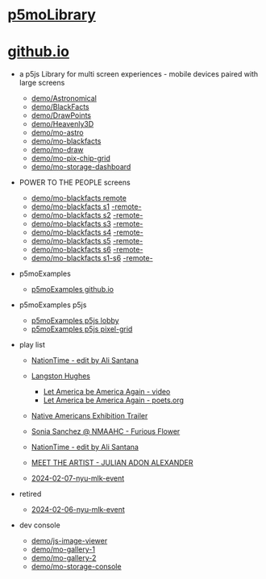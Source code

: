 # [p5moLibrary](https://github.com/molab-itp/p5moLibrary)

# [github.io](https://molab-itp.github.io/p5moLibrary/src?v=23)

- a p5js Library for multi screen experiences - mobile devices paired with large screens

  - [demo/Astronomical](demo/Astronomical?v=23)
  - [demo/BlackFacts](demo/BlackFacts?v=23)
  - [demo/DrawPoints](demo/DrawPoints?v=23)
  - [demo/Heavenly3D](demo/Heavenly3D?v=23)
  - [demo/mo-astro](demo/mo-astro?v=23)
  - [demo/mo-blackfacts](demo/mo-blackfacts?v=23)
  - [demo/mo-draw](demo/mo-draw?v=23)
  - [demo/mo-pix-chip-grid](demo/mo-pix-chip-grid?v=23)
  - [demo/mo-storage-dashboard](demo/mo-storage-dashboard?v=23)

- POWER TO THE PEOPLE screens

  - [demo/mo-blackfacts remote](demo/mo-blackfacts?v=23)
  - [demo/mo-blackfacts s1](demo/mo-blackfacts?v=23&group=s1&qrcode=mo-blackfacts-qrcode-1.png) [-remote-](demo/mo-blackfacts?v=23&group=s1)
  - [demo/mo-blackfacts s2](demo/mo-blackfacts?v=23&group=s2&qrcode=mo-blackfacts-qrcode-2.png) [-remote-](demo/mo-blackfacts?v=23&group=s2)
  - [demo/mo-blackfacts s3](demo/mo-blackfacts?v=23&group=s3&qrcode=mo-blackfacts-qrcode-3.png) [-remote-](demo/mo-blackfacts?v=23&group=s3)
  - [demo/mo-blackfacts s4](demo/mo-blackfacts?v=23&group=s4&qrcode=mo-blackfacts-qrcode-4.png) [-remote-](demo/mo-blackfacts?v=23&group=s4)
  - [demo/mo-blackfacts s5](demo/mo-blackfacts?v=23&group=s5&qrcode=mo-blackfacts-qrcode-5.png) [-remote-](demo/mo-blackfacts?v=23&group=s5)
  - [demo/mo-blackfacts s6](demo/mo-blackfacts?v=23&group=s6&qrcode=mo-blackfacts-qrcode-6.png) [-remote-](demo/mo-blackfacts?v=23&group=s6)
  - [demo/mo-blackfacts s1-s6](demo/mo-blackfacts?v=23&group=s1,s2,s3,s4,s5,s6&qrcode=mo-blackfacts-qrcode-1-6.png) [-remote-](demo/mo-blackfacts?v=23&group=s1,s2,s3,s4,s5,s6)

- p5moExamples

  - [ p5moExamples github.io ](https://molab-itp.github.io/p5moExamples)

- p5moExamples p5js

  - [ p5moExamples p5js lobby ](https://editor.p5js.org/jht9629-nyu/sketches/vP6sWN4Cu)
  - [ p5moExamples p5js pixel-grid ](https://editor.p5js.org/jht9629-nyu/sketches/CntV1JQNp)

- play list

  - [NationTime - edit by Ali Santana](demo/mo-videoplayer?playlist=-UtKxghWlvY&title=NationTime%20-%20ELUCID%20-%20BETAMAX&qrcode=NationTime.png)

  - [Langston Hughes ](demo/BlackFacts?playlist=XzI3huqpCi4)

    - [Let America be America Again - video](demo/mo-blackfacts?playlist=CFNM8GB_Yp0&title=%E2%98%85)
    - [Let America be America Again - poets.org](https://poets.org/poem/let-america-be-america-again)

  - [Native Americans Exhibition Trailer](demo/BlackFacts?playlist=hpjNGTYvpxw)

  - [Sonia Sanchez @ NMAAHC - Furious Flower](demo/mo-blackfacts?playlist=FNLp8e-cfgk&title=Sonia%20Sanchez)

  - [NationTime - edit by Ali Santana](demo/mo-videoplayer?playlist=-UtKxghWlvY&title=NationTime%20-%20ELUCID%20-%20BETAMAX&qrcode=NationTime.png)

  - [MEET THE ARTIST - JULIAN ADON ALEXANDER](demo/mo-blackfacts?playlist=wk0La_2igws&title=MEET%20THE%20ARTIST%20-%20JULIAN%20ADON%20ALEXANDE%20-%20What%20it%20is&qrcode=JULIAN.png)

  - [2024-02-07-nyu-mlk-event](demo/mo-blackfacts?playlist=lG758MniLYg&qrcode=annoucement-01.png&title=2024-02-07-nyu-mlk-event)

- retired

  - [2024-02-06-nyu-mlk-event](demo/mo-blackfacts?playlist=zbRz5xTaLYI&qrcode=annoucement-01.png&title=2024-02-06-nyu-mlk-event)
  <!-- - [Weapons of White Destruction - TJ](demo/mo-blackfacts?playlist=ob8YQPGJiHY&title=Weapons%20of%20White%20Destruction%20-%20TJ&&qrcode=TJ.png) -->

- dev console

  - [demo/js-image-viewer](demo/js-image-viewer?v=23)
  - [demo/mo-gallery-1](demo/mo-gallery-1?v=23)
  - [demo/mo-gallery-2](demo/mo-gallery-2?v=23)
  - [demo/mo-storage-console](demo/mo-storage-console?v=23)

<!--

- retired
  - [demo/mo-astro-host-0](demo/mo-astro-host-0?v=23)
  - [demo/mo-astro-host-1](demo/mo-astro-host-1?v=23)
  - [demo/mo-astro-remote-0](demo/mo-astro-remote-0?v=23)
  - [demo/mo-astro-remote-1](demo/mo-astro-remote-1?v=23)

  - [demo/mo-blackfacts-host](demo/mo-blackfacts-host?v=23)
  - [demo/mo-blackfacts-remote](demo/mo-blackfacts-remote?v=23)

# https://www.youtube.com/watch?v=hpjNGTYvpxw
# The Land Carries Our Ancestors: Contemporary Art by Native Americans Exhibition Trailer

 -->
